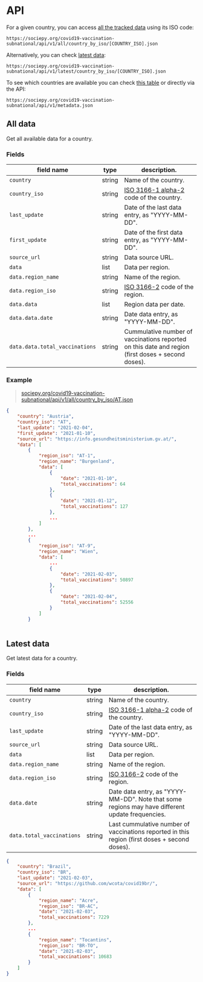 # API

For a given country, you can access [all the tracked data](#all-data) using its ISO code:

```
https://sociepy.org/covid19-vaccination-subnational/api/v1/all/country_by_iso/[COUNTRY_ISO].json
```

Alternatively, you can check [latest data](#latest-data):

```
https://sociepy.org/covid19-vaccination-subnational/api/v1/latest/country_by_iso/[COUNTRY_ISO].json
```

To see which countries are available you can check [this table](https://sociepy.org/covid19-vaccination-subnational/#data-sources) or directly via the API:

```
https://sociepy.org/covid19-vaccination-subnational/api/v1/metadata.json
```

## All data
Get all available data for a country.

### Fields

| field name   | type   | description.                                   |
|--------------|--------|------------------------------------------------|
| `country`      | string | Name of the country.                           |
| `country_iso`  | string | [ISO 3166-1 alpha-2](https://en.wikipedia.org/wiki/ISO_3166-1_alpha-2) code of the country.                |
| `last_update`  | string | Date of the last data entry, as "YYYY-MM-DD".  |
| `first_update` | string | Date of the first data entry, as "YYYY-MM-DD". |
| `source_url`   | string | Data source URL.                               |
| `data`         | list   | Data per region.                          |
| `data.region_name`  | string | Name of the region.  |
| `data.region_iso`  | string | [ISO 3166-2](https://en.wikipedia.org/wiki/ISO_3166-2) code of the region.  |
| `data.data`         | list   | Region data per date.                          |
| `data.data.date`  | string | Date data entry, as "YYYY-MM-DD".  |
| `data.data.total_vaccinations`  | string | Cummulative number of vaccinations reported on this date and region (first doses + second doses).  |

### Example
> [sociepy.org/covid19-vaccination-subnational/api/v1/all/country_by_iso/AT.json](https://sociepy.org/covid19-vaccination-subnational/api/v1/all/country_by_iso/AT.json)

```json
{
    "country": "Austria",
    "country_iso": "AT",
    "last_update": "2021-02-04",
    "first_update": "2021-01-10",
    "source_url": "https://info.gesundheitsministerium.gv.at/",
    "data": [
        {
            "region_iso": "AT-1",
            "region_name": "Burgenland",
            "data": [
                {
                    "date": "2021-01-10",
                    "total_vaccinations": 64
                },
                {
                    "date": "2021-01-12",
                    "total_vaccinations": 127
                },
                ...
            ]
        },
        ...
        {
            "region_iso": "AT-9",
            "region_name": "Wien",
            "data": [
                ...
                {
                    "date": "2021-02-03",
                    "total_vaccinations": 50897
                },
                {
                    "date": "2021-02-04",
                    "total_vaccinations": 52556
                }
            ]
        }
 
```

## Latest data
Get latest data for a country.

### Fields

| field name   | type   | description.                                   |
|--------------|--------|------------------------------------------------|
| `country`      | string | Name of the country.                           |
| `country_iso`  | string | [ISO 3166-1 alpha-2](https://en.wikipedia.org/wiki/ISO_3166-1_alpha-2) code of the country.                |
| `last_update`  | string | Date of the last data entry, as "YYYY-MM-DD".  |
| `source_url`   | string | Data source URL.                               |
| `data`         | list   | Data per region.                          |
| `data.region_name`  | string | Name of the region.  |
| `data.region_iso`  | string | [ISO 3166-2](https://en.wikipedia.org/wiki/ISO_3166-2) code of the region.  |
| `data.date`  | string | Date data entry, as "YYYY-MM-DD". Note that some regions may have different update frequencies.  |
| `data.total_vaccinations`  | string | Last cummulative number of vaccinations reported in this region (first doses + second doses).  |


```json
{
    "country": "Brazil",
    "country_iso": "BR",
    "last_update": "2021-02-03",
    "source_url": "https://github.com/wcota/covid19br/",
    "data": [
        {
            "region_name": "Acre",
            "region_iso": "BR-AC",
            "date": "2021-02-03",
            "total_vaccinations": 7229
        },
        ...
        {
            "region_name": "Tocantins",
            "region_iso": "BR-TO",
            "date": "2021-02-03",
            "total_vaccinations": 10683
        }
    ]
}
```